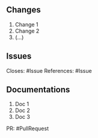 ## Changes

1. Change 1
1. Change 2
1. (...)

## Issues

Closes: #Issue
References: #Issue

## Documentations

1. Doc 1
1. Doc 2
1. Doc 3

PR: #PullRequest
